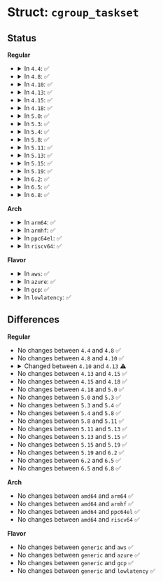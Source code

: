 # Struct: <code>cgroup_taskset</code>

## Status
<b>Regular</b>
<ul>
<li>
<details>
<summary>In <code>4.4</code>: ✅</summary>

```c
struct cgroup_taskset {
    struct list_head src_csets;
    struct list_head dst_csets;
    int ssid;
    struct list_head *csets;
    struct css_set *cur_cset;
    struct task_struct *cur_task;
};
```
</details>
</li>
<li>
<details>
<summary>In <code>4.8</code>: ✅</summary>

```c
struct cgroup_taskset {
    struct list_head src_csets;
    struct list_head dst_csets;
    int ssid;
    struct list_head *csets;
    struct css_set *cur_cset;
    struct task_struct *cur_task;
};
```
</details>
</li>
<li>
<details>
<summary>In <code>4.10</code>: ✅</summary>

```c
struct cgroup_taskset {
    struct list_head src_csets;
    struct list_head dst_csets;
    int ssid;
    struct list_head *csets;
    struct css_set *cur_cset;
    struct task_struct *cur_task;
};
```
</details>
</li>
<li>
<details>
<summary>In <code>4.13</code>: ✅</summary>

```c
struct cgroup_taskset {
    struct list_head src_csets;
    struct list_head dst_csets;
    int nr_tasks;
    int ssid;
    struct list_head *csets;
    struct css_set *cur_cset;
    struct task_struct *cur_task;
};
```
</details>
</li>
<li>
<details>
<summary>In <code>4.15</code>: ✅</summary>

```c
struct cgroup_taskset {
    struct list_head src_csets;
    struct list_head dst_csets;
    int nr_tasks;
    int ssid;
    struct list_head *csets;
    struct css_set *cur_cset;
    struct task_struct *cur_task;
};
```
</details>
</li>
<li>
<details>
<summary>In <code>4.18</code>: ✅</summary>

```c
struct cgroup_taskset {
    struct list_head src_csets;
    struct list_head dst_csets;
    int nr_tasks;
    int ssid;
    struct list_head *csets;
    struct css_set *cur_cset;
    struct task_struct *cur_task;
};
```
</details>
</li>
<li>
<details>
<summary>In <code>5.0</code>: ✅</summary>

```c
struct cgroup_taskset {
    struct list_head src_csets;
    struct list_head dst_csets;
    int nr_tasks;
    int ssid;
    struct list_head *csets;
    struct css_set *cur_cset;
    struct task_struct *cur_task;
};
```
</details>
</li>
<li>
<details>
<summary>In <code>5.3</code>: ✅</summary>

```c
struct cgroup_taskset {
    struct list_head src_csets;
    struct list_head dst_csets;
    int nr_tasks;
    int ssid;
    struct list_head *csets;
    struct css_set *cur_cset;
    struct task_struct *cur_task;
};
```
</details>
</li>
<li>
<details>
<summary>In <code>5.4</code>: ✅</summary>

```c
struct cgroup_taskset {
    struct list_head src_csets;
    struct list_head dst_csets;
    int nr_tasks;
    int ssid;
    struct list_head *csets;
    struct css_set *cur_cset;
    struct task_struct *cur_task;
};
```
</details>
</li>
<li>
<details>
<summary>In <code>5.8</code>: ✅</summary>

```c
struct cgroup_taskset {
    struct list_head src_csets;
    struct list_head dst_csets;
    int nr_tasks;
    int ssid;
    struct list_head *csets;
    struct css_set *cur_cset;
    struct task_struct *cur_task;
};
```
</details>
</li>
<li>
<details>
<summary>In <code>5.11</code>: ✅</summary>

```c
struct cgroup_taskset {
    struct list_head src_csets;
    struct list_head dst_csets;
    int nr_tasks;
    int ssid;
    struct list_head *csets;
    struct css_set *cur_cset;
    struct task_struct *cur_task;
};
```
</details>
</li>
<li>
<details>
<summary>In <code>5.13</code>: ✅</summary>

```c
struct cgroup_taskset {
    struct list_head src_csets;
    struct list_head dst_csets;
    int nr_tasks;
    int ssid;
    struct list_head *csets;
    struct css_set *cur_cset;
    struct task_struct *cur_task;
};
```
</details>
</li>
<li>
<details>
<summary>In <code>5.15</code>: ✅</summary>

```c
struct cgroup_taskset {
    struct list_head src_csets;
    struct list_head dst_csets;
    int nr_tasks;
    int ssid;
    struct list_head *csets;
    struct css_set *cur_cset;
    struct task_struct *cur_task;
};
```
</details>
</li>
<li>
<details>
<summary>In <code>5.19</code>: ✅</summary>

```c
struct cgroup_taskset {
    struct list_head src_csets;
    struct list_head dst_csets;
    int nr_tasks;
    int ssid;
    struct list_head *csets;
    struct css_set *cur_cset;
    struct task_struct *cur_task;
};
```
</details>
</li>
<li>
<details>
<summary>In <code>6.2</code>: ✅</summary>

```c
struct cgroup_taskset {
    struct list_head src_csets;
    struct list_head dst_csets;
    int nr_tasks;
    int ssid;
    struct list_head *csets;
    struct css_set *cur_cset;
    struct task_struct *cur_task;
};
```
</details>
</li>
<li>
<details>
<summary>In <code>6.5</code>: ✅</summary>

```c
struct cgroup_taskset {
    struct list_head src_csets;
    struct list_head dst_csets;
    int nr_tasks;
    int ssid;
    struct list_head *csets;
    struct css_set *cur_cset;
    struct task_struct *cur_task;
};
```
</details>
</li>
<li>
<details>
<summary>In <code>6.8</code>: ✅</summary>

```c
struct cgroup_taskset {
    struct list_head src_csets;
    struct list_head dst_csets;
    int nr_tasks;
    int ssid;
    struct list_head *csets;
    struct css_set *cur_cset;
    struct task_struct *cur_task;
};
```
</details>
</li>
</ul>
<b>Arch</b>
<ul>
<li>
<details>
<summary>In <code>arm64</code>: ✅</summary>

```c
struct cgroup_taskset {
    struct list_head src_csets;
    struct list_head dst_csets;
    int nr_tasks;
    int ssid;
    struct list_head *csets;
    struct css_set *cur_cset;
    struct task_struct *cur_task;
};
```
</details>
</li>
<li>
<details>
<summary>In <code>armhf</code>: ✅</summary>

```c
struct cgroup_taskset {
    struct list_head src_csets;
    struct list_head dst_csets;
    int nr_tasks;
    int ssid;
    struct list_head *csets;
    struct css_set *cur_cset;
    struct task_struct *cur_task;
};
```
</details>
</li>
<li>
<details>
<summary>In <code>ppc64el</code>: ✅</summary>

```c
struct cgroup_taskset {
    struct list_head src_csets;
    struct list_head dst_csets;
    int nr_tasks;
    int ssid;
    struct list_head *csets;
    struct css_set *cur_cset;
    struct task_struct *cur_task;
};
```
</details>
</li>
<li>
<details>
<summary>In <code>riscv64</code>: ✅</summary>

```c
struct cgroup_taskset {
    struct list_head src_csets;
    struct list_head dst_csets;
    int nr_tasks;
    int ssid;
    struct list_head *csets;
    struct css_set *cur_cset;
    struct task_struct *cur_task;
};
```
</details>
</li>
</ul>
<b>Flavor</b>
<ul>
<li>
<details>
<summary>In <code>aws</code>: ✅</summary>

```c
struct cgroup_taskset {
    struct list_head src_csets;
    struct list_head dst_csets;
    int nr_tasks;
    int ssid;
    struct list_head *csets;
    struct css_set *cur_cset;
    struct task_struct *cur_task;
};
```
</details>
</li>
<li>
<details>
<summary>In <code>azure</code>: ✅</summary>

```c
struct cgroup_taskset {
    struct list_head src_csets;
    struct list_head dst_csets;
    int nr_tasks;
    int ssid;
    struct list_head *csets;
    struct css_set *cur_cset;
    struct task_struct *cur_task;
};
```
</details>
</li>
<li>
<details>
<summary>In <code>gcp</code>: ✅</summary>

```c
struct cgroup_taskset {
    struct list_head src_csets;
    struct list_head dst_csets;
    int nr_tasks;
    int ssid;
    struct list_head *csets;
    struct css_set *cur_cset;
    struct task_struct *cur_task;
};
```
</details>
</li>
<li>
<details>
<summary>In <code>lowlatency</code>: ✅</summary>

```c
struct cgroup_taskset {
    struct list_head src_csets;
    struct list_head dst_csets;
    int nr_tasks;
    int ssid;
    struct list_head *csets;
    struct css_set *cur_cset;
    struct task_struct *cur_task;
};
```
</details>
</li>
</ul>

## Differences
<b>Regular</b>
<ul>
<li>
No changes between <code>4.4</code> and <code>4.8</code> ✅
</li>
<li>
No changes between <code>4.8</code> and <code>4.10</code> ✅
</li>
<li>
<details>
<summary>Changed between <code>4.10</code> and <code>4.13</code> ⚠️</summary>
<ul>
<li>
<b>Field added. </b>
<code>int nr_tasks</code>
</li>
</ul>
</details>
</li>
<li>
No changes between <code>4.13</code> and <code>4.15</code> ✅
</li>
<li>
No changes between <code>4.15</code> and <code>4.18</code> ✅
</li>
<li>
No changes between <code>4.18</code> and <code>5.0</code> ✅
</li>
<li>
No changes between <code>5.0</code> and <code>5.3</code> ✅
</li>
<li>
No changes between <code>5.3</code> and <code>5.4</code> ✅
</li>
<li>
No changes between <code>5.4</code> and <code>5.8</code> ✅
</li>
<li>
No changes between <code>5.8</code> and <code>5.11</code> ✅
</li>
<li>
No changes between <code>5.11</code> and <code>5.13</code> ✅
</li>
<li>
No changes between <code>5.13</code> and <code>5.15</code> ✅
</li>
<li>
No changes between <code>5.15</code> and <code>5.19</code> ✅
</li>
<li>
No changes between <code>5.19</code> and <code>6.2</code> ✅
</li>
<li>
No changes between <code>6.2</code> and <code>6.5</code> ✅
</li>
<li>
No changes between <code>6.5</code> and <code>6.8</code> ✅
</li>
</ul>
<b>Arch</b>
<ul>
<li>
No changes between <code>amd64</code> and <code>arm64</code> ✅
</li>
<li>
No changes between <code>amd64</code> and <code>armhf</code> ✅
</li>
<li>
No changes between <code>amd64</code> and <code>ppc64el</code> ✅
</li>
<li>
No changes between <code>amd64</code> and <code>riscv64</code> ✅
</li>
</ul>
<b>Flavor</b>
<ul>
<li>
No changes between <code>generic</code> and <code>aws</code> ✅
</li>
<li>
No changes between <code>generic</code> and <code>azure</code> ✅
</li>
<li>
No changes between <code>generic</code> and <code>gcp</code> ✅
</li>
<li>
No changes between <code>generic</code> and <code>lowlatency</code> ✅
</li>
</ul>
